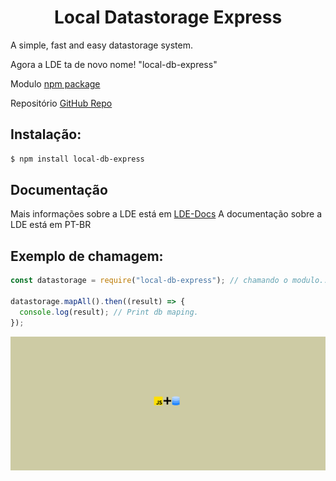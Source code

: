 <h1 align="center">Local Datastorage Express</h1>

A simple, fast and easy datastorage system.

Agora a LDE ta de novo nome! "local-db-express"

Modulo [npm package](https://www.npmjs.com/package/local-db-express)

Repositório [GitHub Repo](https://github.com/RamiresOliv/local-db-express)

## Instalação:

```sh
$ npm install local-db-express
```

## Documentação

Mais informações sobre a LDE está em [LDE-Docs](https://gabriel-ramires-de-oliveira.gitbook.io/local-db-express-docs)
A documentação sobre a LDE está em PT-BR

## Exemplo de chamagem:

```js
const datastorage = require("local-db-express"); // chamando o modulo...

datastorage.mapAll().then((result) => {
  console.log(result); // Print db maping.
});
```

<img src="./images/background.png" align="center">

